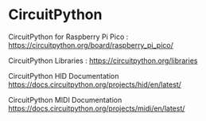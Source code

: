 # CircuitPython

CircuitPython for Raspberry Pi Pico : 
https://circuitpython.org/board/raspberry_pi_pico/

CircuitPython Libraries : 
https://circuitpython.org/libraries



CircuitPython HID Documentation
https://docs.circuitpython.org/projects/hid/en/latest/

CircuitPython MIDI Documentation
https://docs.circuitpython.org/projects/midi/en/latest/
